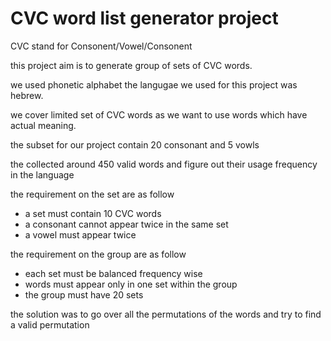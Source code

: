 # CVC word list generator project
CVC stand for Consonent/Vowel/Consonent

this project aim is to generate group of sets of CVC words.

we used phonetic alphabet
the langugae we used for this project was hebrew.

we cover limited set of CVC words as we want to use words which have actual meaning.

the subset for our project contain 20 consonant and 5 vowls

the collected around 450 valid words and figure out their usage frequency in the language

the requirement on the set are as follow
* a set must contain 10 CVC words
* a consonant cannot appear twice in the same set
* a vowel must appear twice

the requirement on the group are as follow
* each set must be balanced frequency wise
* words must appear only in one set within the group
* the group must have 20 sets

the solution was to go over all the permutations of the words and try to find a valid permutation

